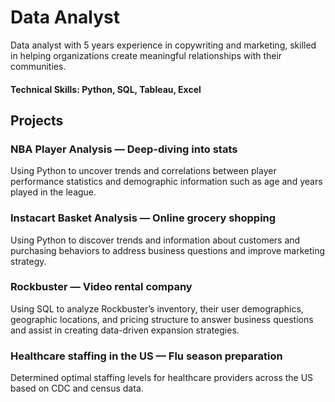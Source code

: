 # Data Analyst

Data analyst with 5 years experience in copywriting and marketing, skilled in helping organizations create meaningful relationships with their communities. 



#### Technical Skills: Python, SQL, Tableau, Excel



## Projects

### NBA Player Analysis — Deep-diving into stats

Using Python to uncover trends and correlations between player performance statistics and demographic information such as age and years played in the league. 

### Instacart Basket Analysis — Online grocery shopping

Using Python to discover trends and information about customers and purchasing behaviors to address business questions and improve marketing strategy. 

### Rockbuster — Video rental company

Using SQL to analyze Rockbuster’s inventory, their user demographics, geographic locations, and pricing structure to answer business questions and assist in creating data-driven expansion strategies.

### Healthcare staffing in the US — Flu season preparation

Determined optimal staffing levels for healthcare providers across the US based on CDC and census data. 





